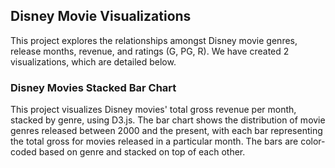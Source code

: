 ## Disney Movie Visualizations
This project explores the relationships amongst Disney movie genres, release months, revenue, and ratings (G, PG, R). We have created 2 visualizations, which are detailed below.

### Disney Movies Stacked Bar Chart
This project visualizes Disney movies' total gross revenue per month, stacked by genre, using D3.js. The bar chart shows the distribution of movie genres released between 2000 and the present, with each bar representing the total gross for movies released in a particular month. The bars are color-coded based on genre and stacked on top of each other.
